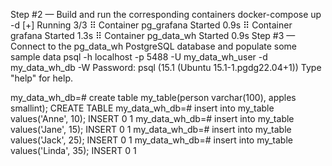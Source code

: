 Step #2 — Build and run the corresponding containers
docker-compose up -d
[+] Running 3/3
 ⠿ Container pg_grafana  Started                                                                                          0.9s
 ⠿ Container grafana     Started                                                                                          1.3s
 ⠿ Container pg_data_wh  Started                                                                                          0.9s
Step #3 — Connect to the pg_data_wh PostgreSQL database and populate some sample data
psql -h localhost -p 5488 -U my_data_wh_user -d my_data_wh_db -W
Password:
psql (15.1 (Ubuntu 15.1-1.pgdg22.04+1))
Type "help" for help.

my_data_wh_db=# create table my_table(person varchar(100), apples smallint);
CREATE TABLE
my_data_wh_db=# insert into my_table values('Anne', 10);
INSERT 0 1
my_data_wh_db=# insert into my_table values('Jane', 15);
INSERT 0 1
my_data_wh_db=# insert into my_table values('Jack', 25);
INSERT 0 1
my_data_wh_db=# insert into my_table values('Linda', 35);
INSERT 0 1